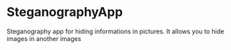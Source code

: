 # SteganographyApp
Steganography app for hiding informations in pictures. It allows you to hide images in another images
